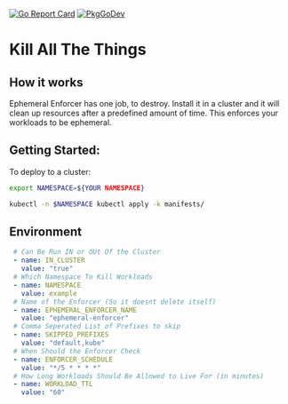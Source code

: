 [![Go Report Card](https://goreportcard.com/badge/github.com/Spazzy757/ephemeral-enforcer)](https://goreportcard.com/report/github.com/Spazzy757/ephemeral-enforcer)
[![PkgGoDev](https://pkg.go.dev/badge/Spazzy757/ephemeral-enforcer)](https://pkg.go.dev/Spazzy757/ephemeral-enforcer)
# Kill All The Things

## How it works

Ephemeral Enforcer has one job, to destroy. Install it in a cluster and it will clean up resources after a predefined amount of time. This enforces your workloads to be ephemeral.

## Getting Started:

To deploy to a cluster:

```bash
export NAMESPACE=${YOUR NAMESPACE}

kubectl -n $NAMESPACE kubectl apply -k manifests/
```
## Environment
```yaml
 # Can Be Run IN or OUt Of the Cluster
 - name: IN_CLUSTER
   value: "true"
 # Which Namespace To Kill Workloads
 - name: NAMESPACE
   value: example
 # Name of the Enforcer (So it doesnt delete itself)
 - name: EPHEMERAL_ENFORCER_NAME
   value: "ephemeral-enforcer"
 # Comma Seperated List of Prefixes to skip
 - name: SKIPPED_PREFIXES
   value: "default,kube"
 # When Should the Enforcer Check
 - name: ENFORCER_SCHEDULE
   value: "*/5 * * * *"
 # How Long Workloads Should Be Allowed to Live For (in minutes)
 - name: WORKLOAD_TTL
   value: "60"
```
